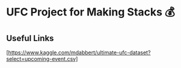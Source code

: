 # UFC Project for Making Stacks 💰

## Useful Links

[https://www.kaggle.com/mdabbert/ultimate-ufc-dataset?select=upcoming-event.csv]
